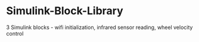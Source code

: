 # Simulink-Block-Library
3 Simulink blocks - wifi initialization, infrared sensor reading, wheel velocity control
